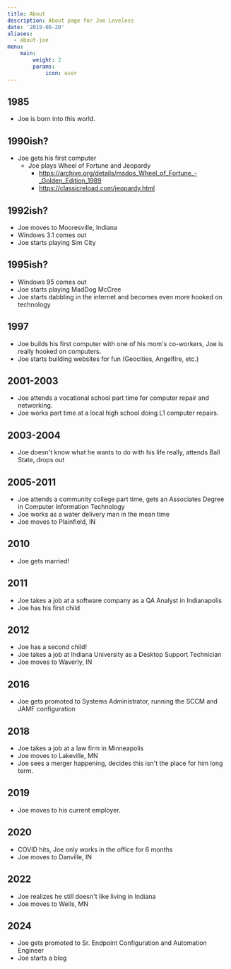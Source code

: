 ```yaml
---
title: About
description: About page for Joe Loveless
date: '2019-06-20'
aliases:
  - about-joe
menu:
    main: 
        weight: 2
        params:
            icon: user
---
```


## 1985

- Joe is born into this world.

## 1990ish?

- Joe gets his first computer
  - Joe plays Wheel of Fortune and Jeopardy
    - https://archive.org/details/msdos_Wheel_of_Fortune_-_Golden_Edition_1989
    - https://classicreload.com/jeopardy.html

## 1992ish?
- Joe moves to Mooresville, Indiana
- Windows 3.1 comes out
- Joe starts playing Sim City

## 1995ish?
- Windows 95 comes out
- Joe starts playing MadDog McCree
- Joe starts dabbling in the internet and becomes even more hooked on technology

## 1997
- Joe builds his first computer with one of his mom's co-workers, Joe is really hooked on computers.
- Joe starts building websites for fun (Geocities, Angelfire, etc.)

## 2001-2003
- Joe attends a vocational school part time for computer repair and networking.
- Joe works part time at a local high school doing L1 computer repairs.

## 2003-2004
- Joe doesn't know what he wants to do with his life really, attends Ball State, drops out

## 2005-2011
- Joe attends a community college part time, gets an Associates Degree in Computer Information Technology
- Joe works as a water delivery man in the mean time
- Joe moves to Plainfield, IN

## 2010
- Joe gets married!

## 2011
- Joe takes a job at a software company as a QA Analyst in Indianapolis
- Joe has his first child

## 2012
- Joe has a second child!
- Joe takes a job at Indiana University as a Desktop Support Technician
- Joe moves to Waverly, IN

## 2016
- Joe gets promoted to Systems Administrator, running the SCCM and JAMF configuration

## 2018
- Joe takes a job at a law firm in Minneapolis
- Joe moves to Lakeville, MN
- Joe sees a merger happening, decides this isn't the place for him long term.

## 2019
- Joe moves to his current employer.

## 2020
- COVID hits, Joe only works in the office for 6 months
- Joe moves to Danville, IN

## 2022
- Joe realizes he still doesn't like living in Indiana
- Joe moves to Wells, MN

## 2024
- Joe gets promoted to Sr. Endpoint Configuration and Automation Engineer
- Joe starts a blog
